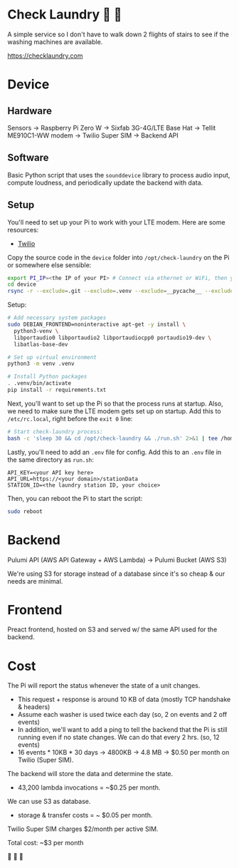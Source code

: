# Check Laundry 🤔 🧺

A simple service so I don't have to walk down 2 flights of stairs to see if the washing machines are available.

https://checklaundry.com


# Device

## Hardware
Sensors -> Raspberry Pi Zero W -> Sixfab 3G-4G/LTE Base Hat -> Tellit ME910C1-WW modem -> Twilio Super SIM -> Backend API

## Software
Basic Python script that uses the `sounddevice` library to process audio input, compute loudness, and periodically update the backend with data.

## Setup
You'll need to set up your Pi to work with your LTE modem. Here are some resources:
- [Twilio](https://www.twilio.com/docs/iot/supersim/getting-started-super-sim-raspberry-pi-sixfab-base-hat)

Copy the source code in the `device` folder into `/opt/check-laundry` on the Pi or somewhere else sensible:
```bash
export PI_IP=<the IP of your PI> # Connect via ethernet or WiFi, then you can use nmap and/or arp-scan to find the IP
cd device
rsync -r --exclude=.git --exclude=.venv --exclude=__pycache__ --exclude=.DS_Store ./ pi@$PI_IP:/opt/check-laundry
```

Setup:
```bash
# Add necessary system packages
sudo DEBIAN_FRONTEND=noninteractive apt-get -y install \
  python3-venv \
  libportaudio0 libportaudio2 libportaudiocpp0 portaudio19-dev \
  libatlas-base-dev

# Set up virtual environment
python3 -m venv .venv

# Install Python packages
. .venv/bin/activate
pip install -r requirements.txt
```

Next, you'll want to set up the Pi so that the process runs at startup. Also, we need to make sure the LTE modem gets set up on startup.
Add this to `/etc/rc.local`, right before the `exit 0` line:
```bash
# Start check-laundry process:
bash -c 'sleep 30 && cd /opt/check-laundry && ./run.sh' 2>&1 | tee /home/pi/laundry.log &
```

Lastly, you'll need to add an `.env` file for config. Add this to an `.env` file in the same directory as `run.sh`:
```
API_KEY=<your API key here>
API_URL=https://<your domain>/stationData
STATION_ID=<the laundry station ID, your choice>
```


Then, you can reboot the Pi to start the script:
```bash
sudo reboot
```


# Backend
Pulumi API (AWS API Gateway + AWS Lambda) -> Pulumi Bucket (AWS S3)

We're using S3 for storage instead of a database since it's so cheap & our needs are minimal.


# Frontend
Preact frontend, hosted on S3 and served w/ the same API used for the backend.


# Cost
The Pi will report the status whenever the state of a unit changes.
  - This request + response is around 10 KB of data (mostly TCP handshake & headers)
  - Assume each washer is used twice each day (so, 2 on events and 2 off events)
  - In addition, we'll want to add a ping to tell the backend that the Pi is still running even if no state changes. We can do that every 2 hrs. (so, 12 events)
  - 16 events * 10KB * 30 days -> 4800KB -> 4.8 MB -> $0.50 per month on Twilio (Super SIM).

The backend will store the data and determine the state.
  - 43,200 lambda invocations = ~$0.25 per month.

We can use S3 as database.
  - storage & transfer costs = ~ $0.05 per month.

Twilio Super SIM charges $2/month per active SIM.

Total cost: ~$3 per month

🎉 🎉 🎉 
